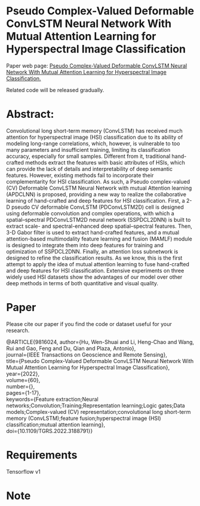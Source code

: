 # Pseudo Complex-Valued Deformable ConvLSTM Neural Network With Mutual Attention Learning for Hyperspectral Image Classification

Paper web page: [Pseudo Complex-Valued Deformable ConvLSTM Neural Network With Mutual Attention Learning for Hyperspectral Image Classification.](https://ieeexplore.ieee.org/document/9816024)

Related code will be released gradually.

# Abstract:

Convolutional long short-term memory (ConvLSTM) has received much attention for hyperspectral image (HSI) classification due to its ability of modeling long-range correlations, which, however, is vulnerable to too many parameters and insufficient training, limiting its classification accuracy, especially for small samples. Different from it, traditional hand-crafted methods extract the features with basic attributes of HSIs, which can provide the lack of details and interpretability of deep semantic features. However, existing methods fail to incorporate their complementarity for HSI classification. As such, a Pseudo complex-valued (CV) Deformable ConvLSTM Neural Network with mutual Attention learning (APDCLNN) is proposed, providing a new way to realize the collaborative learning of hand-crafted and deep features for HSI classification. First, a 2-D pseudo CV deformable ConvLSTM (PDConvLSTM2D) cell is designed using deformable convolution and complex operations, with which a spatial–spectral PDConvLSTM2D neural network (SSPDCL2DNN) is built to extract scale- and spectral-enhanced deep spatial–spectral features. Then, 3-D Gabor filter is used to extract hand-crafted features, and a mutual attention-based multimodality feature learning and fusion (MAMLF) module is designed to integrate them into deep features for training and optimization of SSPDCL2DNN. Finally, an attention loss subnetwork is designed to refine the classification results. As we know, this is the first attempt to apply the idea of mutual attention learning to fuse hand-crafted and deep features for HSI classification. Extensive experiments on three widely used HSI datasets show the advantages of our model over other deep methods in terms of both quantitative and visual quality.


# Paper
Please cite our paper if you find the code or dataset useful for your research.

@ARTICLE{9816024,
  author={Hu, Wen-Shuai and Li, Heng-Chao and Wang, Rui and Gao, Feng and Du, Qian and Plaza, Antonio},<br>
  journal={IEEE Transactions on Geoscience and Remote Sensing}, <br>
  title={Pseudo Complex-Valued Deformable ConvLSTM Neural Network With Mutual Attention Learning for Hyperspectral Image Classification}, <br>
  year={2022},<br>
  volume={60},<br>
  number={},<br>
  pages={1-17},<br>
  keywords={Feature extraction;Neural networks;Convolution;Training;Representation learning;Logic gates;Data models;Complex-valued (CV) representation;convolutional long short-term memory (ConvLSTM);feature fusion;hyperspectral image (HSI) classification;mutual attention learning},<br>
  doi={10.1109/TGRS.2022.3188791}}

# Requirements

  Tensorflow v1
  
# Note
